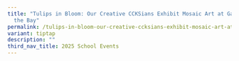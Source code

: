 ```yaml
---
title: "Tulips in Bloom: Our Creative CCKSians Exhibit Mosaic Art at Gardens by
  the Bay"
permalink: /tulips-in-bloom-our-creative-ccksians-exhibit-mosaic-art-at-gardens-by-the-bay/
variant: tiptap
description: ""
third_nav_title: 2025 School Events
---
```

